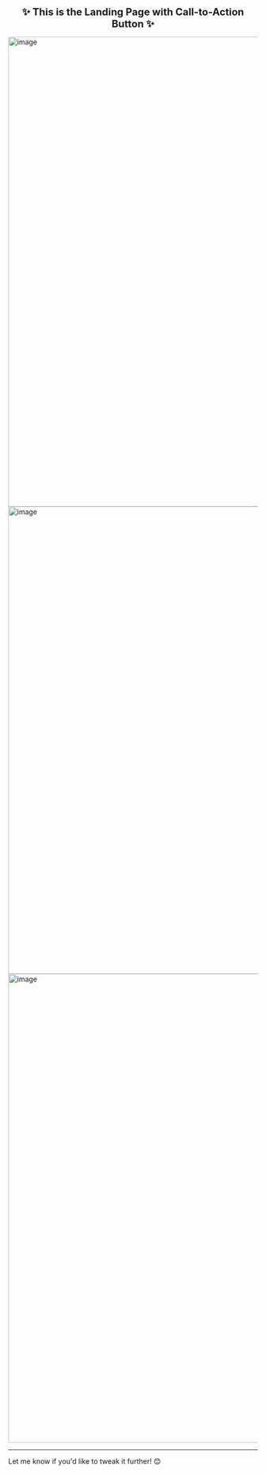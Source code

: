 <p align="center">  
  <br>  
  <b style="font-size:20px;">✨ This is the Landing Page with Call-to-Action Button ✨</b>  
</p>  

<img width="949" alt="image" src="https://github.com/user-attachments/assets/5b8da425-4ce9-41f9-b59c-fcabb0ff928c">  

<img width="944" alt="image" src="https://github.com/user-attachments/assets/4c42c47d-bbac-4daa-bd52-ecb716910d13">  

<img width="947" alt="image" src="https://github.com/user-attachments/assets/ec2d6bd4-671b-4b3b-bf1e-8899e65e5df2">  

---

Let me know if you'd like to tweak it further! 😊
